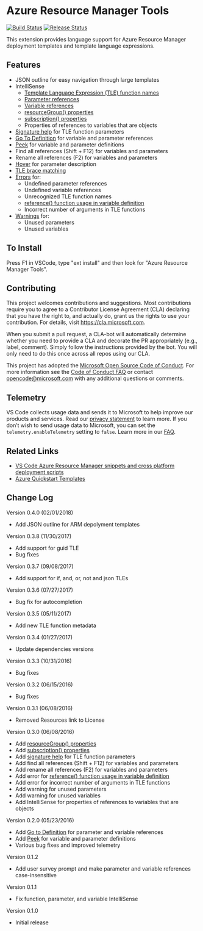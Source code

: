 # Azure Resource Manager Tools
[![Build Status](https://travis-ci.org/Microsoft/vscode-azurearmtools.svg?branch=master)](https://travis-ci.org/Microsoft/vscode-azurearmtools) [![Release Status](https://img.shields.io/github/release/Microsoft/vscode-azurearmtools.svg)](https://github.com/Microsoft/vscode-azurearmtools/releases)

This extension provides language support for Azure Resource Manager deployment templates and template language expressions.

## Features
- JSON outline for easy navigation through large templates
- IntelliSense
    - [Template Language Expression (TLE) function names](https://go.microsoft.com/fwlink/?LinkID=733958)
    - [Parameter references](https://go.microsoft.com/fwlink/?LinkID=733959)
    - [Variable references](https://go.microsoft.com/fwlink/?LinkID=733960)
    - [resourceGroup() properties](https://azure.microsoft.com/en-us/documentation/articles/resource-group-template-functions/#resourcegroup)
    - [subscription() properties](https://azure.microsoft.com/en-us/documentation/articles/resource-group-template-functions/#subscription)
    - Properties of references to variables that are objects
- [Signature help](https://code.visualstudio.com/docs/editor/editingevolved#_parameter-hints) for TLE function parameters
- [Go To Definition](https://code.visualstudio.com/docs/editor/editingevolved#_go-to-definition) for variable and parameter references
- [Peek](https://code.visualstudio.com/docs/editor/editingevolved#_peek) for variable and parameter definitions
- Find all references (Shift + F12) for variables and parameters
- Rename all references (F2) for variables and parameters
- [Hover](https://code.visualstudio.com/docs/editor/editingevolved#_hover) for parameter description
- [TLE brace matching](https://code.visualstudio.com/docs/editor/editingevolved#_bracket-matching)
- [Errors](https://code.visualstudio.com/docs/editor/editingevolved#_errors-warnings) for:
    - Undefined parameter references
    - Undefined variable references
    - Unrecognized TLE function names
    - [reference() function usage in variable definition](https://azure.microsoft.com/en-us/documentation/articles/resource-group-template-functions/#reference)
    - Incorrect number of arguments in TLE functions
- [Warnings](https://code.visualstudio.com/docs/editor/editingevolved#_errors-warnings) for:
    - Unused parameters
    - Unused variables

## To Install

Press F1 in VSCode, type "ext install" and then look for "Azure Resource Manager Tools".

## Contributing

This project welcomes contributions and suggestions.  Most contributions require you to agree to a
Contributor License Agreement (CLA) declaring that you have the right to, and actually do, grant us
the rights to use your contribution. For details, visit https://cla.microsoft.com.

When you submit a pull request, a CLA-bot will automatically determine whether you need to provide
a CLA and decorate the PR appropriately (e.g., label, comment). Simply follow the instructions
provided by the bot. You will only need to do this once across all repos using our CLA.

This project has adopted the [Microsoft Open Source Code of Conduct](https://opensource.microsoft.com/codeofconduct/).
For more information see the [Code of Conduct FAQ](https://opensource.microsoft.com/codeofconduct/faq/) or
contact [opencode@microsoft.com](mailto:opencode@microsoft.com) with any additional questions or comments.

## Telemetry
VS Code collects usage data and sends it to Microsoft to help improve our products and services. Read our [privacy statement](https://go.microsoft.com/fwlink/?LinkID=528096&clcid=0x409) to learn more. If you don’t wish to send usage data to Microsoft, you can set the `telemetry.enableTelemetry` setting to `false`. Learn more in our [FAQ](https://code.visualstudio.com/docs/supporting/faq#_how-to-disable-telemetry-reporting).

## Related Links

- [VS Code Azure Resource Manager snippets and cross platform deployment scripts](https://go.microsoft.com/fwlink/?LinkID=733962)
- [Azure Quickstart Templates](https://go.microsoft.com/fwlink/?LinkID=734038)

## Change Log

Version 0.4.0 (02/01/2018)
- Add JSON outline for ARM depolyment templates

Version 0.3.8 (11/30/2017)
- Add support for guid TLE
- Bug fixes

Version 0.3.7 (09/08/2017)
- Add support for if, and, or, not and json TLEs

Version 0.3.6 (07/27/2017)
- Bug fix for autocompletion

Version 0.3.5 (05/11/2017)
- Add new TLE function metadata

Version 0.3.4 (01/27/2017)
- Update dependencies versions

Version 0.3.3 (10/31/2016)
- Bug fixes

Version 0.3.2 (06/15/2016)
- Bug fixes

Version 0.3.1 (06/08/2016)
- Removed Resources link to License

Version 0.3.0 (06/08/2016)
- Add [resourceGroup() properties](https://azure.microsoft.com/en-us/documentation/articles/resource-group-template-functions/#resourcegroup)
- Add [subscription() properties](https://azure.microsoft.com/en-us/documentation/articles/resource-group-template-functions/#subscription)
- Add [signature help](https://code.visualstudio.com/docs/editor/editingevolved#_parameter-hints) for TLE function parameters
- Add find all references (Shift + F12) for variables and parameters
- Add rename all references (F2) for variables and parameters
- Add error for [reference() function usage in variable definition](https://azure.microsoft.com/en-us/documentation/articles/resource-group-template-functions/#reference)
- Add error for incorrect number of arguments in TLE functions
- Add warning for unused parameters
- Add warning for unused variables
- Add IntelliSense for properties of references to variables that are objects

Version 0.2.0 (05/23/2016)
- Add [Go to Definition](https://code.visualstudio.com/docs/editor/editingevolved#_go-to-definition) for parameter and variable references
- Add [Peek](https://code.visualstudio.com/docs/editor/editingevolved#_peek) for variable and parameter definitions
- Various bug fixes and improved telemetry

Version 0.1.2
- Add user survey prompt and make parameter and variable references case-insensitive

Version 0.1.1
- Fix function, parameter, and variable IntelliSense 

Version 0.1.0
- Initial release
